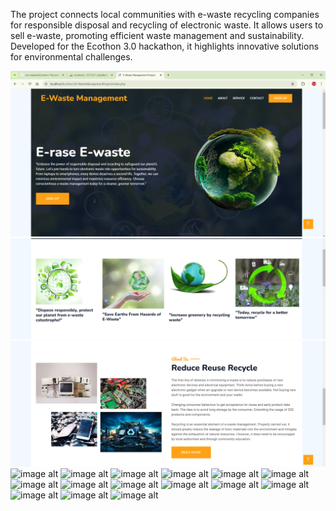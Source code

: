 The project connects local communities with e-waste recycling companies for responsible disposal and recycling of electronic waste. It allows users to sell e-waste, promoting efficient waste management and sustainability. Developed for the Ecothon 3.0 hackathon, it highlights innovative solutions for environmental challenges.


![image alt](https://github.com/om-makode/Ecothon/blob/9a84750064f3cded09e11b3e863c436ae03c1a11/E-WasteManagementProject/Ecothon-Project/images/Screenshot%202025-01-25%20230740.png)
![image alt](https://github.com/om-makode/Ecothon/blob/340502a26a1a7a54eb0cac85fcc8f967b007622b/E-WasteManagementProject/Ecothon-Project/images/2.png)
![image alt](https://github.com/om-makode/Ecothon/blob/340502a26a1a7a54eb0cac85fcc8f967b007622b/E-WasteManagementProject/Ecothon-Project/images/3.png)
![image alt]()
![image alt]()
![image alt]()
![image alt]()
![image alt]()
![image alt]()
![image alt]()
![image alt]()
![image alt]()
![image alt]()
![image alt]()
![image alt]()
![image alt]()
![image alt]()
![image alt]()


